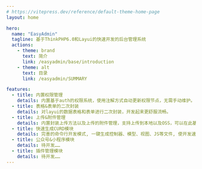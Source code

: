 ```yaml
---
# https://vitepress.dev/reference/default-theme-home-page
layout: home

hero:
  name: "EasyAdmin"
  tagline: 基于ThinkPHP6.0和Layui的快速开发的后台管理系统
  actions:
    - theme: brand
      text: 简介
      link: /easyadmin/base/introduction
    - theme: alt
      text: 目录
      link: /easyadmin/SUMMARY

features:
  - title: 内置权限管理
    details: 内置基于auth的权限系统，使用注解方式自动更新权限节点，无需手动维护。
  - title: 表格&表单的二次封装
    details: 对layui的数据表格和表单进行二次封装，开发起来更舒服流畅。
  - title: 上传&附件管理
    details: 内置封装上传方法以及上传的附件管理，支持上传到本地以及OSS，可以在此基础上自己去扩展。
  - title: 快速生成CURD模块
    details: 完善的命令行开发模式, 一键生成控制器、模型、视图、JS等文件, 使开发速度快速提升。
  - title: 公众号&小程序模块
    details: 待开发……
  - title: 插件管理模块
    details: 待开发……
---
```

